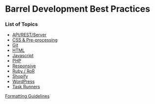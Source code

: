 Barrel Development Best Practices
=================================

### List of Topics

- [API/REST/Server](restful.md)
- [CSS & Pre-processing](css.md)
- [Git](git.md)
- [HTML](html.md)
- [Javascript](javascript.md)
- [PHP](php.md)
- [Responsive](responsive.md)
- [Ruby / RoR](ruby.md)
- [Shopify](shopify.md)
- [WordPress](wordpress.md)
- [Task Runners](grunt.md)

[Formatting Guidelines](formatting-guidelines.md)

